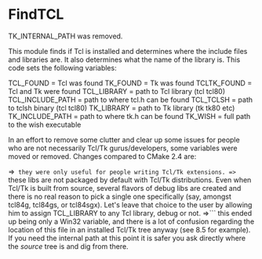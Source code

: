   

# FindTCL  
TK_INTERNAL_PATH was removed.  

This module finds if Tcl is installed and determines where the include
files and libraries are.  It also determines what the name of the
library is.  This code sets the following variables:  

TCL_FOUND              = Tcl was found
TK_FOUND               = Tk was found
TCLTK_FOUND            = Tcl and Tk were found
TCL_LIBRARY            = path to Tcl library (tcl tcl80)
TCL_INCLUDE_PATH       = path to where tcl.h can be found
TCL_TCLSH              = path to tclsh binary (tcl tcl80)
TK_LIBRARY             = path to Tk library (tk tk80 etc)
TK_INCLUDE_PATH        = path to where tk.h can be found
TK_WISH                = full path to the wish executable

  

In an effort to remove some clutter and clear up some issues for
people who are not necessarily Tcl/Tk gurus/developers, some
variables were moved or removed.  Changes compared to CMake 2.4 are:  

=>``` they were only useful for people writing Tcl/Tk extensions.
=>``` these libs are not packaged by default with Tcl/Tk distributions.
   Even when Tcl/Tk is built from source, several flavors of debug libs
   are created and there is no real reason to pick a single one
   specifically (say, amongst tcl84g, tcl84gs, or tcl84sgx).
   Let's leave that choice to the user by allowing him to assign
   TCL_LIBRARY to any Tcl library, debug or not.
=>``` this ended up being only a Win32 variable, and there is a lot of
   confusion regarding the location of this file in an installed Tcl/Tk
   tree anyway (see 8.5 for example). If you need the internal path at
   this point it is safer you ask directly where the *source* tree is
   and dig from there.

  

